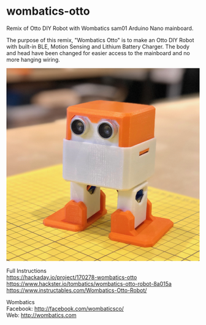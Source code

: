 # wombatics-otto
Remix of Otto DIY Robot with Wombatics sam01 Arduino Nano mainboard.

The purpose of this remix, "Wombatics Otto" is to make an Otto DIY Robot with built-in BLE, Motion Sensing and Lithium Battery Charger. The body and head have been changed for easier access to the mainboard and no more hanging wiring.

<img src="images/00-Wombatics-Otto.jpg" width="512" alt="Wombatics Otto" />

Full Instructions  
https://hackaday.io/project/170278-wombatics-otto  
https://www.hackster.io/tombatics/wombatics-otto-robot-8a015a  
https://www.instructables.com/Wombatics-Otto-Robot/  


Wombatics  
Facebook: http://facebook.com/wombaticsco/  
Web: http://wombatics.com  
